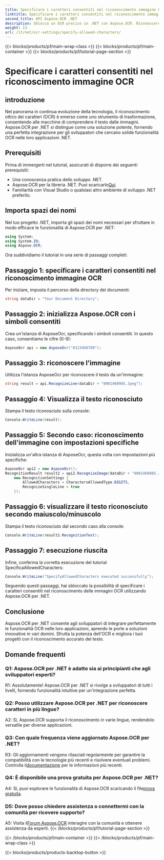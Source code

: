 ```yaml
---
title: Specificare i caratteri consentiti nel riconoscimento immagine OCR
linktitle: Specificare i caratteri consentiti nel riconoscimento immagine OCR
second_title: API Aspose.OCR .NET
description: Sblocca un OCR preciso in .NET con Aspose.OCR. Riconoscere facilmente il testo dalle immagini. Scaricalo ora per un'esperienza di sviluppo trasformativa.
weight: 13
url: /it/net/ocr-settings/specify-allowed-characters/
---
```


{{< blocks/products/pf/main-wrap-class >}}
{{< blocks/products/pf/main-container >}}
{{< blocks/products/pf/tutorial-page-section >}}

# Specificare i caratteri consentiti nel riconoscimento immagine OCR

## introduzione

Nel panorama in continua evoluzione della tecnologia, il riconoscimento ottico dei caratteri (OCR) è emerso come uno strumento di trasformazione, consentendo alle macchine di comprendere il testo dalle immagini. Aspose.OCR per .NET si distingue come una soluzione potente, fornendo una perfetta integrazione per gli sviluppatori che cercano solide funzionalità OCR nelle loro applicazioni .NET.

## Prerequisiti

Prima di immergerti nel tutorial, assicurati di disporre dei seguenti prerequisiti:

- Una conoscenza pratica dello sviluppo .NET.
-  Aspose.OCR per la libreria .NET. Puoi scaricarlo[Qui](https://releases.aspose.com/ocr/net/).
- Familiarità con Visual Studio o qualsiasi altro ambiente di sviluppo .NET preferito.

## Importa spazi dei nomi

Nel tuo progetto .NET, importa gli spazi dei nomi necessari per sfruttare in modo efficace le funzionalità di Aspose.OCR per .NET:

```csharp
using System;
using System.IO;
using Aspose.OCR;
```

Ora suddividiamo il tutorial in una serie di passaggi completi:

## Passaggio 1: specificare i caratteri consentiti nel riconoscimento immagine OCR

Per iniziare, imposta il percorso della directory dei documenti:

```csharp
string dataDir = "Your Document Directory";
```

## Passaggio 2: inizializza Aspose.OCR con i simboli consentiti

Crea un'istanza di AsposeOcr, specificando i simboli consentiti. In questo caso, consentiamo le cifre (0-9):

```csharp
AsposeOcr api = new AsposeOcr("0123456789");
```

## Passaggio 3: riconoscere l'immagine

Utilizza l'istanza AsposeOcr per riconoscere il testo da un'immagine:

```csharp
string result = api.RecognizeLine(dataDir + "0001460985.Jpeg");
```

## Passaggio 4: Visualizza il testo riconosciuto

Stampa il testo riconosciuto sulla console:

```csharp
Console.WriteLine(result);
```

## Passaggio 5: Secondo caso: riconoscimento dell'immagine con impostazioni specifiche

Inizializza un'altra istanza di AsposeOcr, questa volta con impostazioni più specifiche:

```csharp
AsposeOcr api2 = new AsposeOcr();
RecognitionResult result2 = api2.RecognizeImage(dataDir + "0001460985.Jpeg", 
    new RecognitionSettings { 
        AllowedCharacters = CharactersAllowedType.DIGITS,
        RecognizeSingleLine = true
    });
```

## Passaggio 6: visualizzare il testo riconosciuto secondo maiuscolo/minuscolo

Stampa il testo riconosciuto dal secondo caso alla console:

```csharp
Console.WriteLine(result2.RecognitionText);
```

## Passaggio 7: esecuzione riuscita

Infine, conferma la corretta esecuzione del tutorial SpecificaAllowedCharacters:

```csharp
Console.WriteLine("SpecifyAllowedCharacters executed successfully");
```

Seguendo questi passaggi, hai sbloccato la possibilità di specificare i caratteri consentiti nel riconoscimento delle immagini OCR utilizzando Aspose.OCR per .NET.

## Conclusione

Aspose.OCR per .NET consente agli sviluppatori di integrare perfettamente le funzionalità OCR nelle loro applicazioni, aprendo le porte a soluzioni innovative in vari domini. Sfrutta la potenza dell'OCR e migliora i tuoi progetti con il riconoscimento accurato del testo.

## Domande frequenti

### Q1: Aspose.OCR per .NET è adatto sia ai principianti che agli sviluppatori esperti?

R1: Assolutamente! Aspose.OCR per .NET si rivolge a sviluppatori di tutti i livelli, fornendo funzionalità intuitive per un'integrazione perfetta.

### Q2: Posso utilizzare Aspose.OCR per .NET per riconoscere caratteri in più lingue?

A2: Sì, Aspose.OCR supporta il riconoscimento in varie lingue, rendendolo versatile per diverse applicazioni.

### Q3: Con quale frequenza viene aggiornato Aspose.OCR per .NET?

 R3: Gli aggiornamenti vengono rilasciati regolarmente per garantire la compatibilità con le tecnologie più recenti e risolvere eventuali problemi. Controlla il[documentazione](https://reference.aspose.com/ocr/net/) per le informazioni più recenti.

### Q4: È disponibile una prova gratuita per Aspose.OCR per .NET?

 A4: Sì, puoi esplorare le funzionalità di Aspose.OCR scaricando il file[prova gratuita](https://releases.aspose.com/).

### D5: Dove posso chiedere assistenza o connettermi con la comunità per ricevere supporto?

 A5: Visita il[Forum Aspose.OCR](https://forum.aspose.com/c/ocr/16) interagire con la comunità e ottenere assistenza da esperti.
{{< /blocks/products/pf/tutorial-page-section >}}

{{< /blocks/products/pf/main-container >}}
{{< /blocks/products/pf/main-wrap-class >}}

{{< blocks/products/products-backtop-button >}}
